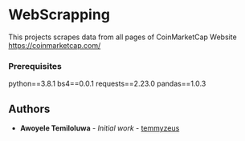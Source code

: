 # WebScrapping
This projects scrapes data from all pages of CoinMarketCap Website https://coinmarketcap.com/

### Prerequisites

python==3.8.1
bs4==0.0.1
requests==2.23.0
pandas==1.0.3

## Authors

* **Awoyele Temiloluwa** - *Initial work* - [temmyzeus](https://github.com/temmyzeus)
